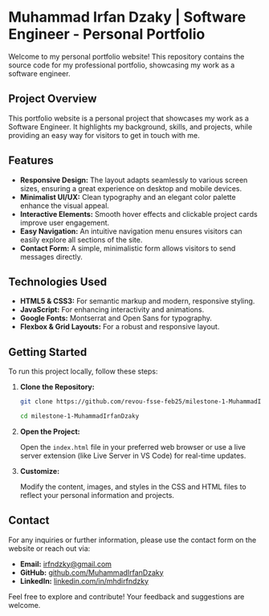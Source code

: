 # Muhammad Irfan Dzaky | Software Engineer - Personal Portfolio

Welcome to my personal portfolio website! This repository contains the source code for my professional portfolio, showcasing my work as a software engineer.

## Project Overview

This portfolio website is a personal project that showcases my work as a Software Engineer. It highlights my background, skills, and projects, while providing an easy way for visitors to get in touch with me.

## Features

- **Responsive Design:** The layout adapts seamlessly to various screen sizes, ensuring a great experience on desktop and mobile devices.
- **Minimalist UI/UX:** Clean typography and an elegant color palette enhance the visual appeal.
- **Interactive Elements:** Smooth hover effects and clickable project cards improve user engagement.
- **Easy Navigation:** An intuitive navigation menu ensures visitors can easily explore all sections of the site.
- **Contact Form:** A simple, minimalistic form allows visitors to send messages directly.

## Technologies Used

- **HTML5 & CSS3:** For semantic markup and modern, responsive styling.
- **JavaScript:** For enhancing interactivity and animations.
- **Google Fonts:** Montserrat and Open Sans for typography.
- **Flexbox & Grid Layouts:** For a robust and responsive layout.

## Getting Started

To run this project locally, follow these steps:

1. **Clone the Repository:**

   ```bash
   git clone https://github.com/revou-fsse-feb25/milestone-1-MuhammadIrfanDzaky.git

   cd milestone-1-MuhammadIrfanDzaky
   ```

2. **Open the Project:**

   Open the `index.html` file in your preferred web browser or use a live server extension (like Live Server in VS Code) for real-time updates.

3. **Customize:**

   Modify the content, images, and styles in the CSS and HTML files to reflect your personal information and projects.

## Contact

For any inquiries or further information, please use the contact form on the website or reach out via:
- **Email:** [irfndzky@gmail.com](mailto:irfndzky@gmail.com)
- **GitHub:** [github.com/MuhammadIrfanDzaky](https://github.com/MuhammadIrfanDzaky)
- **LinkedIn:** [linkedin.com/in/mhdirfndzky](https://www.linkedin.com/in/mhdirfndzky/)

Feel free to explore and contribute! Your feedback and suggestions are welcome.